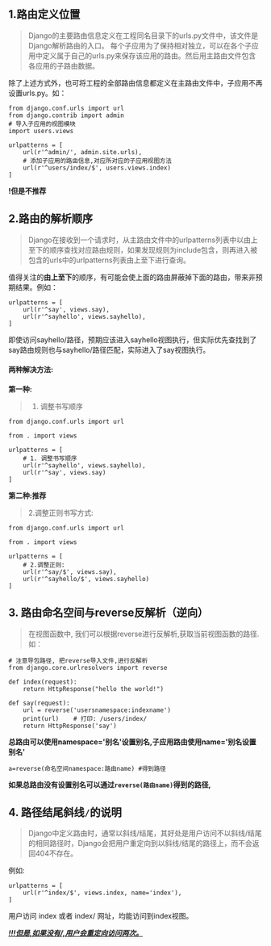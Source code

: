 ## 1.路由定义位置

> Django的主要路由信息定义在工程同名目录下的urls.py文件中，该文件是Django解析路由的入口。
> 每个子应用为了保持相对独立，可以在各个子应用中定义属于自己的urls.py来保存该应用的路由。然后用主路由文件包含各应用的子路由数据。

除了上述方式外，也可将工程的全部路由信息都定义在主路由文件中，子应用不再设置urls.py。如：

```
from django.conf.urls import url
from django.contrib import admin
# 导入子应用的视图模块
import users.views

urlpatterns = [
    url(r'^admin/', admin.site.urls),
    # 添加子应用的路由信息,对应所对应的子应用视图方法
    url(r'^users/index/$', users.views.index)
]
```

 **!但是不推荐**



## 2.路由的解析顺序

> Django在接收到一个请求时，从主路由文件中的urlpatterns列表中以由上至下的顺序查找对应路由规则，如果发现规则为include包含，则再进入被包含的urls中的urlpatterns列表由上至下进行查询。

值得关注的**由上至下**的顺序，有可能会使上面的路由屏蔽掉下面的路由，带来非预期结果。例如：

```
urlpatterns = [
    url(r'^say', views.say),
    url(r'^sayhello', views.sayhello),
]
```

即使访问sayhello/路径，预期应该进入sayhello视图执行，但实际优先查找到了say路由规则也与sayhello/路径匹配，实际进入了say视图执行。

####  两种解决方法:

**第一种:**

> 1. 调整书写顺序

```
from django.conf.urls import url

from . import views

urlpatterns = [
    # 1. 调整书写顺序
    url(r'^sayhello', views.sayhello),
    url(r'^say', views.say)
]
```

**第二种:推荐**

> 2.调整正则书写方式:

```
from django.conf.urls import url

from . import views

urlpatterns = [
    # 2.调整正则:
    url(r'^say/$', views.say),
    url(r'^sayhello/$', views.sayhello)
]
```

## 3. 路由命名空间与reverse反解析（逆向）

> 在视图函数中, 我们可以根据reverse进行反解析,获取当前视图函数的路径. 如：

```
# 注意导包路径, 把reverse导入文件,进行反解析
from django.core.urlresolvers import reverse 

def index(request):
    return HttpResponse("hello the world!")

def say(request):
    url = reverse('usersnamespace:indexname')  
    print(url)    # 打印: /users/index/
    return HttpResponse('say')
```

**总路由可以使用namespace='别名'设置别名,子应用路由使用name='别名设置别名'**

	a=reverse(命名空间namespace:路由name) #得到路径

**如果总路由没有设置别名可以通过`reverse(路由name)`得到的路径,**

## 4. 路径结尾斜线`/`的说明

> Django中定义路由时，通常以斜线/结尾，其好处是用户访问不以斜线/结尾的相同路径时，Django会把用户重定向到以斜线/结尾的路径上，而不会返回404不存在。

例如:

```
urlpatterns = [
    url(r'^index/$', views.index, name='index'),
]
```

用户访问 index 或者 index/ 网址，均能访问到index视图。

<u>***!!!但是,如果没有/,用户会重定向访问两次。***</u>